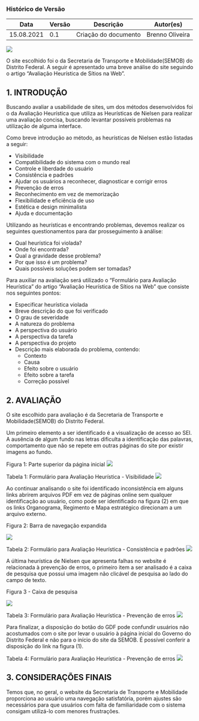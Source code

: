 ### Histórico de Versão
Data | Versão | Descrição | Autor(es)
 -- | -- | -- | -- 
 15.08.2021 | 0.1 | Criação do documento | Brenno Oliveira 

<img src="images/semob_logo.png">


O site escolhido foi o da Secretaria de Transporte e Mobilidade(SEMOB) do Distrito Federal. A seguir é apresentado uma breve análise do site seguindo o artigo “Avaliação Heurística de Sítios na Web”.

## 1. INTRODUÇÃO

Buscando avaliar a usabilidade de sites, um dos métodos desenvolvidos foi o da Avaliação Heurística que utiliza as Heurísticas de Nielsen para realizar uma avaliação concisa, buscando levantar possíveis problemas na utilização de alguma interface.

Como breve introdução ao método, as heurísticas de Nielsen estão listadas a seguir:
-   Visibilidade
-   Compatibilidade do sistema com o mundo real    
-   Controle e liberdade do usuário    
-   Consistência e padrões    
-   Ajudar os usuários a reconhecer, diagnosticar e corrigir erros
-   Prevenção de erros    
-   Reconhecimento em vez de memorização    
-   Flexibilidade e eficiência de uso    
-   Estética e design minimalista    
-   Ajuda e documentação   

Utilizando as heurísticas e encontrando problemas, devemos realizar os seguintes questionamentos para dar prosseguimento à análise:
-   Qual heurística foi violada?    
-   Onde foi encontrada?    
-   Qual a gravidade desse problema?
-   Por que isso é um problema?
-   Quais possíveis soluções podem ser tomadas?

Para auxiliar na avaliação será utilizado o “Formulário para Avaliação Heurística” do artigo “Avaliação Heurística de Sítios na Web” que consiste nos seguintes pontos:
-   Especificar heurística violada    
-   Breve descrição do que foi verificado    
-   O grau de severidade    
-   A natureza do problema    
-   A perspectiva do usuário    
-   A perspectiva da tarefa    
-   A perspectiva do projeto    
-   Descrição mais elaborada do problema, contendo:    
	- Contexto    
	- Causa    
	- Efeito sobre o usuário    
	- Efeito sobre a tarefa    
	- Correção possível    

## 2. AVALIAÇÃO

O site escolhido para avaliação é da Secretaria de Transporte e Mobilidade(SEMOB) do Distrito Federal.

Um primeiro elemento a ser identificado é a visualização de acesso ao SEI. A ausência de algum fundo nas letras dificulta a identificação das palavras, comportamento que não se repete em outras páginas do site por existir imagens ao fundo.

Figura 1: Parte superior da página inicial
<img src="images/site-selecionado-figura1.png">

Tabela 1: Formulário para Avaliação Heurística - Visibilidade
<img src="images/site-selecionado-tabela1.png">

Ao continuar analisando o site foi identificado inconsistência em alguns links abrirem arquivos PDF em vez de páginas online sem qualquer identificação ao usuário, como pode ser identificado na figura (2) em que os links Organograma, Regimento e Mapa estratégico direcionam a um arquivo externo.

Figura 2: Barra de navegação expandida

<img src="images/site-selecionado-figura2.png">

Tabela 2: Formulário para Avaliação Heurística - Consistência e padrões
<img src="images/site-selecionado-tabela2.png">

A última heurística de Nielsen que apresenta falhas no website é relacionada à prevenção de erros, o primeiro item a ser analisado é a caixa de pesquisa que possui uma imagem não clicável de pesquisa ao lado do campo de texto.

Figura 3 - Caixa de pesquisa

<img src="images/site-selecionado-figura3.png">

Tabela 3: Formulário para Avaliação Heurística - Prevenção de erros
<img src="images/site-selecionado-tabela3.png">

Para finalizar, a disposição do botão do GDF pode confundir usuários não acostumados com o site por levar o usuário à página inicial do Governo do Distrito Federal e não para o início do site da SEMOB. É possível conferir a disposição do link na figura (1).

Tabela 4: Formulário para Avaliação Heurística - Prevenção de erros
<img src="images/site-selecionado-tabela4.png">

## 3. CONSIDERAÇÕES FINAIS
Temos que, no geral, o website da Secretaria de Transporte e Mobilidade proporciona ao usuário uma navegação satisfatória, porém ajustes são necessários para que usuários com falta de familiaridade com o sistema consigam utilizá-lo com menores frustrações.

